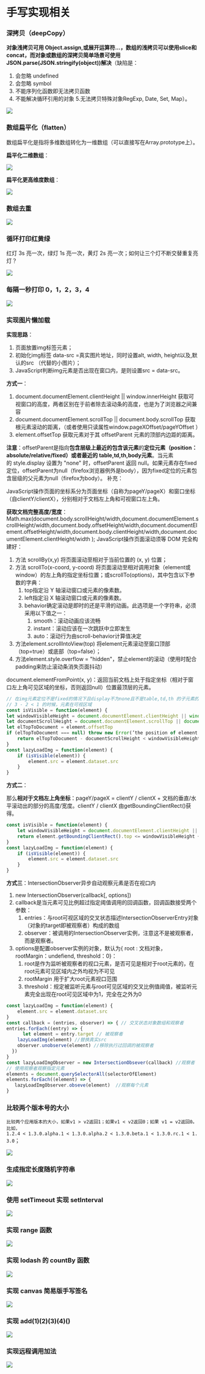# 手写实现相关

### 深拷贝（deepCopy）

**对象浅拷贝可用 Object.assign,或展开运算符...，数组的浅拷贝可以使用slice和concat，而对象或数组的深拷贝简单场景可使用JSON.parse(JSON.stringify(object))解决**（缺陷是：
1. 会忽略 undefined 
2. 会忽略 symbol 
3. 不能序列化函数即无法拷贝函数 
4. 不能解决循环引用的对象 5.无法拷贝特殊对象RegExp, Date, Set, Map）。

![](/front-end/basics/javascript/173.png)

### 数组扁平化（flatten）

数组扁平化是指将多维数组转化为一维数组（可以直接写在Array.prototype上）。

**扁平化二维数组**：

![](/front-end/basics/javascript/174.png)

**扁平化更高维度数组**：

![](/front-end/basics/javascript/175.png)

### 数组去重

![](/front-end/basics/javascript/176.png)

### 循环打印红黄绿

红灯 3s 亮一次，绿灯 1s 亮一次，黄灯 2s 亮一次；如何让三个灯不断交替重复亮灯？

![](/front-end/basics/javascript/177.png)

### 每隔一秒打印 0，1，2，3，4

![](/front-end/basics/javascript/178.png)

### 实现图片懒加载

**实现思路**：
1. 页面放置img标签元素；
2. 初始化img标签 data-src =真实图片地址，同时设置alt, width, height以及,默认的src （代替的小图片）；
3. JavaScript判断img元素是否出现在窗口内，是则设置src = data-src。

**方式一**：
1. document.documentElement.clientHeight || window.innerHeight 获取可视窗口的高度，两者区别在于前者除去滚动条的高度，也是为了浏览器之间兼容
2. document.documentElement.scrollTop || document.body.scrollTop 获取根元素滚动的距离，（或者使用只读属性window.pageXOffset/pageYOffset ）
3. element.offsetTop 获取元素对于其 offsetParent 元素的顶部内边距的距离。

**注意**：offsetParent是指向**包含层级上最近的包含该元素**的**定位元素（position：absolute/relative/fixed）**或者**最近的 table,td,th,body元素**。当元素的 style.display 设置为 "none" 时，offsetParent 返回 null。如果元素存在fixed定位，offsetParent为null（firefox浏览器例外是body），因为fixed定位的元素包含层级的父元素为null（firefox为body）。
补充：

JavaScript操作页面的坐标系分为页面坐标（自称为pageY/pageX）和窗口坐标（自clientY/clientX），分别相对于文档左上角和可视窗口左上角。

**获取文档完整高度/宽度**：
Math.max(document.body.scrollHeight/width,document.documentElement.scrollHeight/width,document.body.offsetHeight/width,document.documentElement.offsetHeight/width,document.body.clientHeight/width,document.documentElement.clientHeight/width );
JavaScript操作页面滚动须等 DOM 完全构建好：
1. 方法 scrollBy(x,y) 将页面滚动至相对于当前位置的 (x, y) 位置；
2. 方法 scrollTo(x-coord, y-coord) 将页面滚动至相对调用对象（element或window）的左上角的指定坐标位置；或scrollTo(options)，其中包含以下参数的字典：
    1. top指定沿 Y 轴滚动窗口或元素的像素数。
    2. left指定沿 X 轴滚动窗口或元素的像素数。
    3. behavior确定滚动是即时的还是平滑的动画。此选项是一个字符串，必须采用以下值之一：
        1. smooth：滚动动画应该流畅
        2. instant：滚动应该在一次跳跃中立即发生
        3. auto：滚动行为由scroll-behavior计算值决定
3. 方法element.scrollIntoView(top) 将element元素滚动至窗口顶部（top=true）或底部（top=false）；
4. 方法element.style.overflow = "hidden"，禁止element的滚动（使用时配合padding来防止滚动条消失页面抖动）

document.elementFromPoint(x, y)：返回当前文档上处于指定坐标（相对于窗口左上角可见区域的坐标，否则返回null）位置最顶层的元素。

```javascript
// 在img元素定位不是fixed的情况下且display不为none且不是table,td,th 的子元素的时候适用
// 3 - 2 < 1 的时候，元素在可视区域
const isVisible = function(element) {
let windowVisibleHeight = document.documentElement.clientHeight || window.innerHeight
let documentScrollHeight = document.documentElement.scrollTop || document.body.scrollTop
let elTopToDocument = element.offsetTop
if (elTopToDocument === null) throw new Error(’the position of element is non-compliant’)
    return elTopToDocument - documentScrollHeight < windowVisibleHeight
}
const lazyLoadImg = function(element) {
    if (isVisible(element)) {
        element.src = element.dataset.src
    }
}
```

**方式二**：

那么**相对于文档左上角坐标**：pageY/pageX = clientY / clientX + 文档的垂直/水平滚动出的部分的高度/宽度。clientY / clientX 由getBoundingClientRect()获得。

```javascript
const isVisible = function(element) {
    let windowVisibleHeight = document.documentElement.clientHeight || window.innerHeight
    return element.getBoundingClientRect().top <= windowVisibleHeight + 50
}
const lazyLoadImg = function(element) {
    if (isVisible(element)) {
        element.src = element.dataset.src
    }
}
```

**方式三**：IntersectionObserver异步自动观察元素是否在视口内
1. new IntersectionObserver(callback[, options])
2. callback是当元素可见比例超过指定阈值调用的回调函数，回调函数接受两个参数：
    1. entries：与root可视区域的交叉状态描述IntersectionObserverEntry对象（对象的target即被观察者）构成的数组
    2. observer：被调用的IntersectionObserver实例，注意这不是被观察者，而是观察者。
3. options是配置observer实例的对象，默认为{ root : 文档对象，rootMargin：undefiend, threshold：0}：
    1. root是作为监听被观察者的视口元素，是否可见是相对于root元素的，在root元素可见区域内之外均视为不可见
    2. rootMargin 用于扩大root元素视口范围
    3. threshold：规定被监听元素与root可见区域的交叉比例值阈值，被监听元素完全出现在root可见区域中为1，完全在之外为0

```javascript
const lazyLoadImg = function(element) {
	element.src = element.dataset.src
}
const callback = (entries, observer) => { // 交叉状态对象数组和观察者
entries.forEach((entry) => {
      let element = entry.target // 被观察者
    lazyLoadImg(element) //替换真实src
    observer.unobserve(element) //移除执行过回调的被观察者 
  })
}
const lazyLoadImgObserver = new IntersectionObsever(callback) //观察者
// 使用观察者观察指定元素
elements = document.querySelectorAll(selectorOfElement)
elements.forEach((element) => {
   lazyLoadImgObserver.obseve(element)  //观察每个元素
}
```

### 比较两个版本号的大小

`比较两个应用版本的大小，如果v1 > v2返回1；如果v1 < v2返回0；如果 v1 = v2返回0。比如，1.2.4 < 1.3.0.alpha.1 < 1.3.0.alpha.2 < 1.3.0.beta.1 < 1.3.0.rc.1 < 1.3.0`；

![](/front-end/basics/javascript/179.png)

### 生成指定长度随机字符串

![](/front-end/basics/javascript/180.png)

### 使用 setTimeout 实现 setInterval

![](/front-end/basics/javascript/181.png)

### 实现 range 函数

![](/front-end/basics/javascript/182.png)

### 实现 lodash 的 countBy 函数

![](/front-end/basics/javascript/183.png)

### 实现 canvas 简易版手写签名

![](/front-end/basics/javascript/184.png)

### 实现 add(1)(2)(3)(4)()

![](/front-end/basics/javascript/185.png)

### 实现远程调用加法

![](/front-end/basics/javascript/186.png)